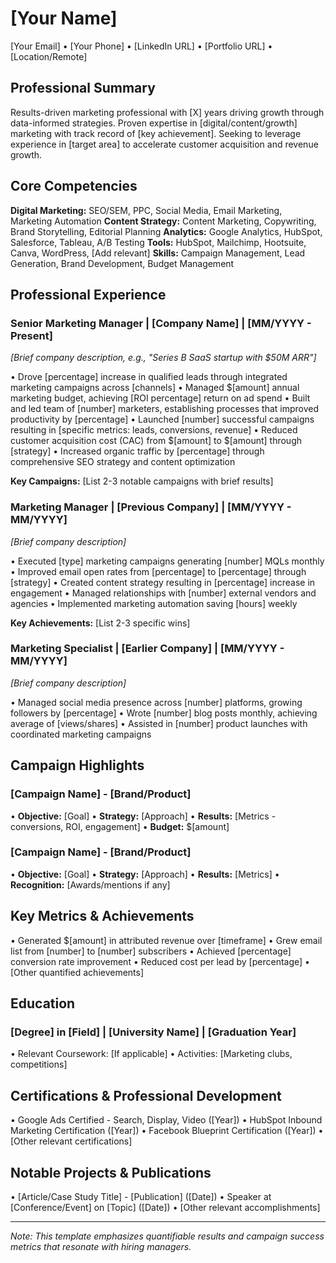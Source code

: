 # [Your Name]

[Your Email] • [Your Phone] • [LinkedIn URL] • [Portfolio URL] • [Location/Remote]

## Professional Summary

Results-driven marketing professional with [X] years driving growth through data-informed strategies. Proven expertise in [digital/content/growth] marketing with track record of [key achievement]. Seeking to leverage experience in [target area] to accelerate customer acquisition and revenue growth.

## Core Competencies

**Digital Marketing:** SEO/SEM, PPC, Social Media, Email Marketing, Marketing Automation
**Content Strategy:** Content Marketing, Copywriting, Brand Storytelling, Editorial Planning
**Analytics:** Google Analytics, HubSpot, Salesforce, Tableau, A/B Testing
**Tools:** HubSpot, Mailchimp, Hootsuite, Canva, WordPress, [Add relevant]
**Skills:** Campaign Management, Lead Generation, Brand Development, Budget Management

## Professional Experience

### Senior Marketing Manager | [Company Name] | [MM/YYYY - Present]
*[Brief company description, e.g., "Series B SaaS startup with $50M ARR"]*

• Drove [percentage] increase in qualified leads through integrated marketing campaigns across [channels]
• Managed $[amount] annual marketing budget, achieving [ROI percentage] return on ad spend
• Built and led team of [number] marketers, establishing processes that improved productivity by [percentage]
• Launched [number] successful campaigns resulting in [specific metrics: leads, conversions, revenue]
• Reduced customer acquisition cost (CAC) from $[amount] to $[amount] through [strategy]
• Increased organic traffic by [percentage] through comprehensive SEO strategy and content optimization

**Key Campaigns:** [List 2-3 notable campaigns with brief results]

### Marketing Manager | [Previous Company] | [MM/YYYY - MM/YYYY]
*[Brief company description]*

• Executed [type] marketing campaigns generating [number] MQLs monthly
• Improved email open rates from [percentage] to [percentage] through [strategy]
• Created content strategy resulting in [percentage] increase in engagement
• Managed relationships with [number] external vendors and agencies
• Implemented marketing automation saving [hours] weekly

**Key Achievements:** [List 2-3 specific wins]

### Marketing Specialist | [Earlier Company] | [MM/YYYY - MM/YYYY]
*[Brief company description]*

• Managed social media presence across [number] platforms, growing followers by [percentage]
• Wrote [number] blog posts monthly, achieving average of [views/shares]
• Assisted in [number] product launches with coordinated marketing campaigns

## Campaign Highlights

### [Campaign Name] - [Brand/Product]
• **Objective:** [Goal]
• **Strategy:** [Approach]
• **Results:** [Metrics - conversions, ROI, engagement]
• **Budget:** $[amount]

### [Campaign Name] - [Brand/Product]
• **Objective:** [Goal]
• **Strategy:** [Approach]
• **Results:** [Metrics]
• **Recognition:** [Awards/mentions if any]

## Key Metrics & Achievements

• Generated $[amount] in attributed revenue over [timeframe]
• Grew email list from [number] to [number] subscribers
• Achieved [percentage] conversion rate improvement
• Reduced cost per lead by [percentage]
• [Other quantified achievements]

## Education

### [Degree] in [Field] | [University Name] | [Graduation Year]
• Relevant Coursework: [If applicable]
• Activities: [Marketing clubs, competitions]

## Certifications & Professional Development

• Google Ads Certified - Search, Display, Video ([Year])
• HubSpot Inbound Marketing Certification ([Year])
• Facebook Blueprint Certification ([Year])
• [Other relevant certifications]

## Notable Projects & Publications

• [Article/Case Study Title] - [Publication] ([Date])
• Speaker at [Conference/Event] on [Topic] ([Date])
• [Other relevant accomplishments]

---
*Note: This template emphasizes quantifiable results and campaign success metrics that resonate with hiring managers.*